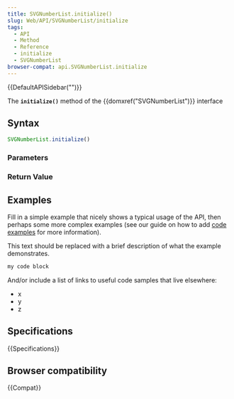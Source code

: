 ```yaml
---
title: SVGNumberList.initialize()
slug: Web/API/SVGNumberList/initialize
tags:
  - API
  - Method
  - Reference
  - initialize
  - SVGNumberList
browser-compat: api.SVGNumberList.initialize
---
```

{{DefaultAPISidebar("")}}

The **`initialize()`** method of the {{domxref("SVGNumberList")}} interface 

## Syntax

```js
SVGNumberList.initialize()
```

### Parameters



### Return Value



## Examples

Fill in a simple example that nicely shows a typical usage of the API, then perhaps some more complex examples (see our guide on how to add [code examples](/en-US/docs/MDN/Contribute/Structures/Code_examples) for more information).

This text should be replaced with a brief description of what the example demonstrates.

```js
my code block
```

And/or include a list of links to useful code samples that live elsewhere:

*   x
*   y
*   z

## Specifications

{{Specifications}}

## Browser compatibility

{{Compat}}

